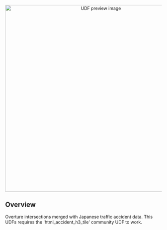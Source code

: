 <!--fused:preview-->
<p align="center"><img src="https://fused-magic.s3.amazonaws.com/thumbnails/preview/fusedio/udfs/html_accident_h3_tile/11b49441-703b-4d48-be4d-5855d3a9608b" width="600" alt="UDF preview image"></p>

<!--fused:readme-->
## Overview
Overture intersections merged with Japanese traffic accident data. 
This UDFs requires the 'html_accident_h3_tile' community UDF to work.

